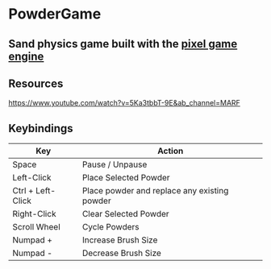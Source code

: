 # PowderGame

## Sand physics game built with the [pixel game engine](https://github.com/OneLoneCoder/olcPixelGameEngine)

## Resources

https://www.youtube.com/watch?v=5Ka3tbbT-9E&ab_channel=MARF

## Keybindings

| Key               | Action                                       |
|-------------------|----------------------------------------------|
| Space             | Pause / Unpause                              |
| Left-Click        | Place Selected Powder                        |
| Ctrl + Left-Click | Place powder and replace any existing powder |
| Right-Click       | Clear Selected Powder                        |
| Scroll Wheel      | Cycle Powders                                |
| Numpad +          | Increase Brush Size                          |
| Numpad -          | Decrease Brush Size                          |
